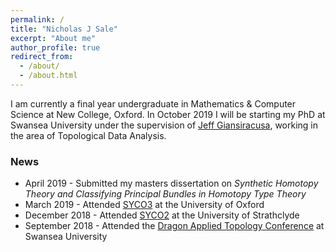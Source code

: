 ```yaml
---
permalink: /
title: "Nicholas J Sale"
excerpt: "About me"
author_profile: true
redirect_from: 
  - /about/
  - /about.html
---
```


I am currently a final year undergraduate in Mathematics & Computer Science at New College, Oxford. In October 2019 I will be starting my PhD at Swansea University under the supervision of [Jeff Giansiracusa](https://sites.google.com/view/jeffreygiansiracusa/home), working in the area of Topological Data Analysis.

### News

* April 2019 - Submitted my masters dissertation on _Synthetic Homotopy Theory and Classifying Principal Bundles in Homotopy Type Theory_
* March 2019 - Attended [SYCO3](http://events.cs.bham.ac.uk/syco/3/) at the University of Oxford
* December 2018 - Attended [SYCO2](http://events.cs.bham.ac.uk/syco/2/) at the University of Strathclyde
* September 2018 - Attended the [Dragon Applied Topology Conference](https://sites.google.com/view/dragon-applied-topology) at Swansea University
